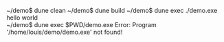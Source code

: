 ~/demo$ dune clean
~/demo$ dune build
~/demo$ dune exec ./demo.exe
hello world                      
~/demo$ dune exec $PWD/demo.exe
Error: Program '/home/louis/demo/demo.exe' not found!

